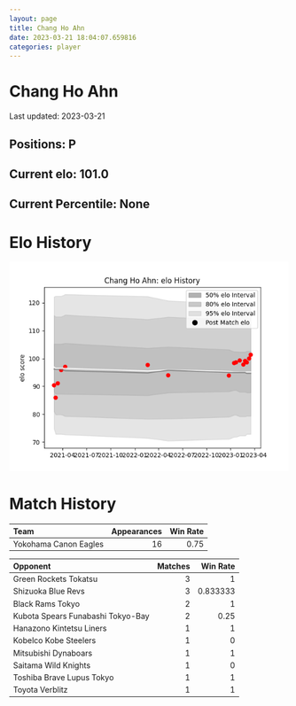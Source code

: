 ```yaml
---  
layout: page  
title: Chang Ho Ahn  
date: 2023-03-21 18:04:07.659816  
categories: player  
---
```

# Chang Ho Ahn


Last updated: 2023-03-21
## Positions: P

## Current elo: 101.0

## Current Percentile: None

# Elo History


![elo history](history_ChangHoAhn.png)
# Match History


| Team                  |   Appearances |   Win Rate |
|:----------------------|--------------:|-----------:|
| Yokohama Canon Eagles |            16 |       0.75 |

| Opponent                          |   Matches |   Win Rate |
|:----------------------------------|----------:|-----------:|
| Green Rockets Tokatsu             |         3 |   1        |
| Shizuoka Blue Revs                |         3 |   0.833333 |
| Black Rams Tokyo                  |         2 |   1        |
| Kubota Spears Funabashi Tokyo-Bay |         2 |   0.25     |
| Hanazono Kintetsu Liners          |         1 |   1        |
| Kobelco Kobe Steelers             |         1 |   0        |
| Mitsubishi Dynaboars              |         1 |   1        |
| Saitama Wild Knights              |         1 |   0        |
| Toshiba Brave Lupus Tokyo         |         1 |   1        |
| Toyota Verblitz                   |         1 |   1        |